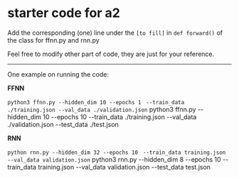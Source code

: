 # starter code for a2

Add the corresponding (one) line under the ``[to fill]`` in ``def forward()`` of the class for ffnn.py and rnn.py

Feel free to modify other part of code, they are just for your reference.

---

One example on running the code:

**FFNN**

``python3 ffnn.py --hidden_dim 10 --epochs 1 ``
``--train_data ./training.json --val_data ./validation.json``
python3 ffnn.py --hidden_dim 10 --epochs 10 --train_data ./training.json --val_data ./validation.json --test_data ./test.json

**RNN**

``python rnn.py --hidden_dim 32 --epochs 10 ``
``--train_data training.json --val_data validation.json``
python3 rnn.py --hidden_dim 8 --epochs 10 --train_data training.json --val_data validation.json --test_data test.json
